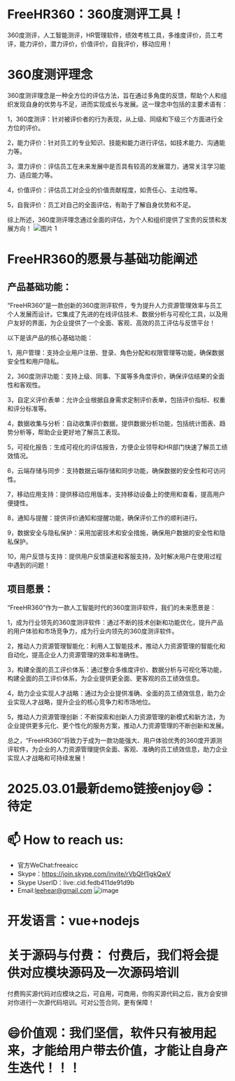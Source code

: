 # FreeHR360：360度测评工具！
360度测评，人工智能测评，HR管理软件，绩效考核工具，多维度评价，员工考评，能力评价，潜力评价，价值评价，自我评价，移动应用！

# 360度测评理念
360度测评理念是一种全方位的评估方法，旨在通过多角度的反馈，帮助个人和组织发现自身的优势与不足，进而实现成长与发展。这一理念中包括的主要术语有：

1，360度测评：针对被评价者的行为表现，从上级、同级和下级三个方面进行全方位的评价。

2，能力评价：针对员工的专业知识、技能和能力进行评估，如技术能力、沟通能力等。

3，潜力评价：评估员工在未来发展中是否具有较高的发展潜力，通常关注学习能力、适应能力等。

4，价值评价：评估员工对企业的价值贡献程度，如责任心、主动性等。

5，自我评价：员工对自己的全面评估，有助于了解自身优势和不足。

综上所述，360度测评理念通过全面的评估，为个人和组织提供了宝贵的反馈和发展方向！
![图片 1](https://github.com/user-attachments/assets/18e07922-159b-48a7-8813-388508f05e8d)

# FreeHR360的愿景与基础功能阐述
## 产品基础功能：

“FreeHR360”是一款创新的360度测评软件，专为提升人力资源管理效率与员工个人发展而设计。它集成了先进的在线评估技术、数据分析与可视化工具，以及用户友好的界面，为企业提供了一个全面、客观、高效的员工评估与反馈平台！

以下是该产品的核心基础功能：

1，用户管理：支持企业用户注册、登录、角色分配和权限管理等功能，确保数据安全性和用户隐私。
    
2，360度测评功能：支持上级、同事、下属等多角度评价，确保评估结果的全面性和客观性。
    
3，自定义评价表单：允许企业根据自身需求定制评价表单，包括评价指标、权重和评分标准等。

4，数据收集与分析：自动收集评价数据，提供数据分析功能，包括统计图表、趋势分析等，帮助企业更好地了解员工表现。
    
5，可视化报告：生成可视化的评估报告，方便企业领导和HR部门快速了解员工绩效情况。
    
6，云端存储与同步：支持数据云端存储和同步功能，确保数据的安全性和可访问性。
    
7，移动应用支持：提供移动应用版本，支持移动设备上的使用和查看，提高用户便捷性。
    
8，通知与提醒：提供评价通知和提醒功能，确保评价工作的顺利进行。
    
9，数据安全与隐私保护：采用加密技术和安全措施，确保用户数据的安全性和隐私保护。
    
10，用户反馈与支持：提供用户反馈渠道和客服支持，及时解决用户在使用过程中遇到的问题！


## 项目愿景：

“FreeHR360”作为一款人工智能时代的360度测评软件，我们的未来愿景是：

1，成为行业领先的360度测评软件：通过不断的技术创新和功能优化，提升产品的用户体验和市场竞争力，成为行业内领先的360度测评软件。
    
2，推动人力资源管理智能化：利用人工智能技术，推动人力资源管理的智能化和自动化，提高企业人力资源管理的效率和准确性。
    
3，构建全面的员工评价体系：通过整合多维度评价、数据分析与可视化等功能，构建全面的员工评价体系，为企业提供更全面、更客观的员工绩效信息。
    
4，助力企业实现人才战略：通过为企业提供准确、全面的员工绩效信息，助力企业实现人才战略，提升企业的核心竞争力和市场地位。
    
5，推动人力资源管理创新：不断探索和创新人力资源管理的新模式和新方法，为企业提供更多元化、更个性化的服务方案，推动人力资源管理的不断创新和发展。

总之，“FreeHR360”将致力于成为一款功能强大、用户体验优秀的360度开源测评软件，为企业的人力资源管理提供全面、客观、准确的员工绩效信息，助力企业实现人才战略和可持续发展！

# 2025.03.01最新demo链接enjoy😄：待定

# 📫 How to reach us:
- 官方WeChat:freeaicc
- Skype：https://join.skype.com/invite/rVbQH1igkQwV
- Skype UserID：live:.cid.fedb411de91d9b
- Email:leehear@gmail.com 
![image](https://github.com/user-attachments/assets/1da1fbaa-6da9-4b7f-99b9-f9ac6a5bfa39)

# 开发语言：vue+nodejs

# 关于源码与付费： 付费后，我们将会提供对应模块源码及一次源码培训
付费购买源代码对应模块之后，可自用，可商用，你购买源代码之后，我方会安排对你进行一次源代码培训。可对公签合同，更有保障！

# 😄价值观：我们坚信，软件只有被用起来，才能给用户带去价值，才能让自身产生迭代！！！
